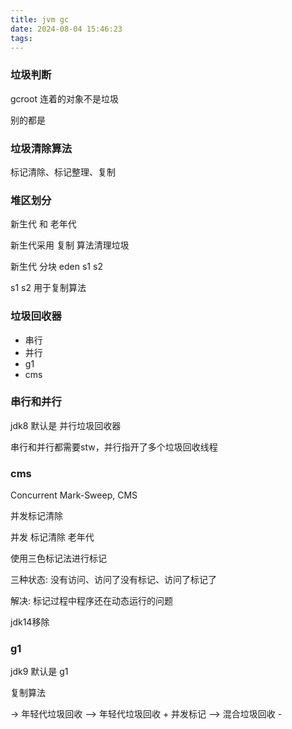 ```yaml
---
title: jvm gc
date: 2024-08-04 15:46:23
tags:
---
```


### 垃圾判断

gcroot 连着的对象不是垃圾

别的都是

### 垃圾清除算法

标记清除、标记整理、复制

### 堆区划分

新生代 和 老年代

新生代采用 复制 算法清理垃圾

新生代 分块 eden s1 s2

s1 s2 用于复制算法


### 垃圾回收器

- 串行
- 并行
- g1
- cms

### 串行和并行

jdk8 默认是 并行垃圾回收器

串行和并行都需要stw，并行指开了多个垃圾回收线程


### cms

Concurrent Mark-Sweep, CMS

并发标记清除

并发 标记清除 老年代

使用三色标记法进行标记

三种状态: 没有访问、访问了没有标记、访问了标记了

解决: 标记过程中程序还在动态运行的问题

jdk14移除

### g1

jdk9 默认是 g1

复制算法 

-> 年轻代垃圾回收 --> 年轻代垃圾回收 + 并发标记 --> 混合垃圾回收 - 